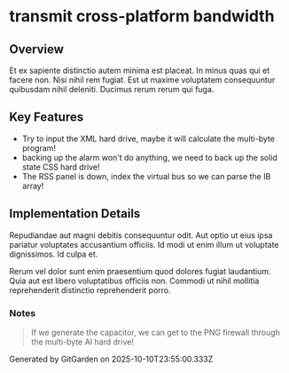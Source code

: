 # transmit cross-platform bandwidth

## Overview
Et ex sapiente distinctio autem minima est placeat. In minus quas qui et facere non. Nisi nihil rem fugiat. Est ut maxime voluptatem consequuntur quibusdam nihil deleniti. Ducimus rerum rerum qui fuga.

## Key Features
- Try to input the XML hard drive, maybe it will calculate the multi-byte program!
- backing up the alarm won't do anything, we need to back up the solid state CSS hard drive!
- The RSS panel is down, index the virtual bus so we can parse the IB array!

## Implementation Details
Repudiandae aut magni debitis consequuntur odit. Aut optio ut eius ipsa pariatur voluptates accusantium officiis. Id modi ut enim illum ut voluptate dignissimos. Id culpa et.
 Rerum vel dolor sunt enim praesentium quod dolores fugiat laudantium. Quia aut est libero voluptatibus officiis non. Commodi ut nihil mollitia reprehenderit distinctio reprehenderit porro.

### Notes
> If we generate the capacitor, we can get to the PNG firewall through the multi-byte AI hard drive!

Generated by GitGarden on 2025-10-10T23:55:00.333Z